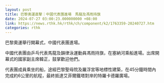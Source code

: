 ```yaml
---
layout: post
title: 巴黎奧運直擊｜中國代表團進場　馬龍及馮雨持旗
date: 2024-07-27 03:00:23.000000000 +08:00
link: https://news.rthk.hk/rthk/ch/component/k2/1763359-20240727.htm
categories: rthk
---
```


巴黎奧運舉行開幕式，中國代表團進場。

中國代表團由乒乓代表馬龍及韻律泳運動員馮雨持旗，在塞納河乘船進場。出席開幕式的國家副主席韓正，鼓掌歡迎他們。

代表團成員乘坐的船，途經巴黎聖母院及羅浮宮等地標性建築，在45分鐘時間內完成約6公里的航程，最終抵達艾菲爾鐵塔對岸的特羅卡德羅廣場。
